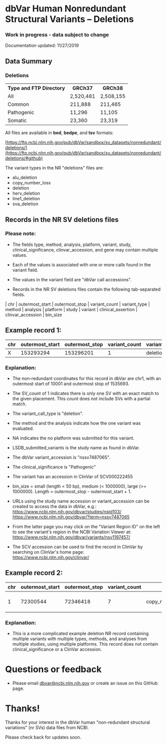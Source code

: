# dbVar Human Nonredundant Structural Variants – Deletions

### Work in progress - data subject to change

Documentation updated:  11/27/2019

## Data Summary

<h3>
Deletions</h3>
<table>
<tbody>
<tr>
<th>Type and FTP Directory</th>
<th>GRCh37</th>
<th>GRCh38</th>
<tr>
<td>All</td>
<td>2,520,481</td>
<td>2,508,155</td>
</tr>
<tr>
<td>Common</td>
<td>211,888</td>
<td>211,465</td>
</tr>
<tr>
<td>Pathogenic</td>
<td>11,296</td>
<td>11,105</td>
</tr>
<tr>
<td>Somatic</td>
<td>23,360</td>
<td>23,319</td>
</tr>
</tbody>
</table>

All files are available in **bed**, **bedpe**, and **tsv** formats:

[https://ftp.ncbi.nlm.nih.gov/pub/dbVar/sandbox/sv_datasets/nonredundant/deletions/](https://ftp.ncbi.nlm.nih.gov/pub/dbVar/sandbox/sv_datasets/nonredundant/deletions/#github)

The variant types in the NR "deletions" files are:

 * alu_deletion
 * copy_number_loss
 * deletion
 * herv_deletion
 * line1_deletion
 * sva_deletion
 
 
## Records in the NR SV deletions files

### Please note:

* The fields type, method, analysis, platform, variant, study, clinical_significance, clinvar_accession, and gene may contain multiple values.  
* Each of the values is associated with one or more calls found in the variant field.
* The values in the variant field are "dbVar call accessions".

* Records in the NR SV deletions files contain the following tab-separated fields.

| chr | outermost_start | outermost_stop | variant_count | variant_type | method | analysis | platform | study | variant | clinical_assertion | clinvar_accession | bin_size


## Example record 1:
  
chr | outermost_start | outermost_stop | variant_count | variant_type | method | analysis | platform | study | variant | clinical_assertion | clinvar_accession | bin_size  
----|-----------------|----------------|---------------|--------------|--------|----------|----------|-------|---------|--------------------|------------------|------
X | 153293294 | 153296201 | 1 | deletion | Curated | Curated | NA | LSDB_submitted_variants | nssv7487065 | Pathogenic | SCV000222455 | medium
 
### Explanation:

* The non-redundant coordinates for this record in dbVar are chr1, with
an outermost start of 10001 and outermost stop of 1535693.

* The SV_count of 1 indicates there is only one SV with an exact match to the
given placement.  This count does not include SVs with a partial match.

* The variant_call_type is "deletion".

* The method and the analysis indicate how the one variant was evaluated.

* NA indicates the no platform was submitted for this variant.

* LSDB_submitted_variants is the study name as found in dbVar.

* The dbVar variant_accession is "nssv7487065".

* The clinical_significance is "Pathogenic"

* The variant has an accession in ClinVar of SCV000222455

* bin_size = small (length < 50 bp), medium (< 1000000), large (>= 1000000). Length = outermost_stop - outermost_start + 1.

* URLs using the study name accession or variant_accession can be created to access the data
in dbVar, e.g.:
https://www.ncbi.nlm.nih.gov/dbvar/studies/nstd103/  
https://www.ncbi.nlm.nih.gov/dbvar/?term=nssv7487065

* From the latter page you may click on the "Variant Region ID" on the left to see
the variant's region in the NCBI Variation Viewer at:
https://www.ncbi.nlm.nih.gov/dbvar/variants/nsv1197457/

* The SCV accession can be used to find the record in ClinVar by searching on ClinVar's home page:
https://www.ncbi.nlm.nih.gov/clinvar/

## Example record 2:

chr | outermost_start | outermost_stop | variant_count | variant_type | method | analysis | platform | study | variant | clinical_assertion | clinvar_accession | bin_size  
----|-----------------|----------------|---------------|--------------|--------|----------|----------|-------|---------|--------------------|------------------|----- 
1 | 72300544 | 72346418 | 7 | copy_number_loss;deletion | Oligo_aCGH;Sequencing | Probe_signal_intensity;Read_depth | Agilent 24M aCGH;Illumina IIx | Park2010;Ju2010 | nssv1423530:nssv1425248:nssv1428032:nssv1428830:nssv1434173:nssv1439464:nssv1420391 |   |   | medium

### Explanation:

* This is a more complicated example deletion NR record containing multiple
variants with multiple types, methods, and analyses from multiple studies, using
multiple platforms.  This record does not contain clinical_significance or a 
ClinVar accession.

# Questions or feedback

* Please email dbvar@ncbi.nlm.nih.gov or create an issue on this GitHub page.

# Thanks!

Thanks for your interest in the dbVar human "non-redundant structural variations" (nr SVs)
data files from NCBI.

Please check back for updates soon.
